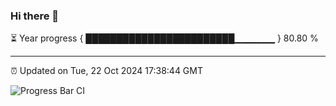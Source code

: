 ### Hi there 👋

⏳ Year progress { ████████████████████████▁▁▁▁▁▁ } 80.80 %

---

⏰ Updated on Tue, 22 Oct 2024 17:38:44 GMT

![Progress Bar CI](https://github.com/IshwaranRudhara/GIT-ACTION/workflows/Progress%20Bar%20CI/badge.svg)
